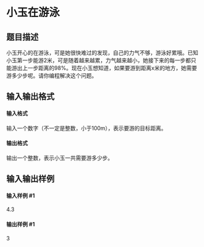 
# 小玉在游泳
## 题目描述
小玉开心的在游泳，可是她很快难过的发现，自己的力气不够，游泳好累哦。已知小玉第一步能游2米，可是随着越来越累，力气越来越小，她接下来的每一步都只能游出上一步距离的98%。现在小玉想知道，如果要游到距离x米的地方，她需要游多少步呢。请你编程解决这个问题。

## 输入输出格式
#### 输入格式

输入一个数字（不一定是整数，小于100m），表示要游的目标距离。

#### 输出格式

输出一个整数，表示小玉一共需要游多少步。

## 输入输出样例
#### 输入样例 #1
4.3
#### 输出样例 #1
3
